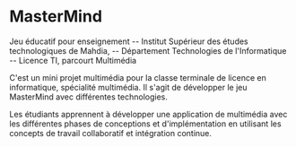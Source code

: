 # MasterMind
Jeu éducatif pour enseignement
-- Institut Supérieur des études technologiques de Mahdia,
-- Département Technologies de l'Informatique
-- Licence TI, parcourt Multimédia


C'est un mini projet multimédia pour la classe terminale de licence en informatique, spécialité multimédia. 
Il s'agit de développer le jeu MasterMind avec différentes technologies.

Les étudiants apprennent à développer une application de multimédia avec les différentes phases de conceptions et d'implémentation en utilisant les concepts de travail collaboratif et intégration continue.

